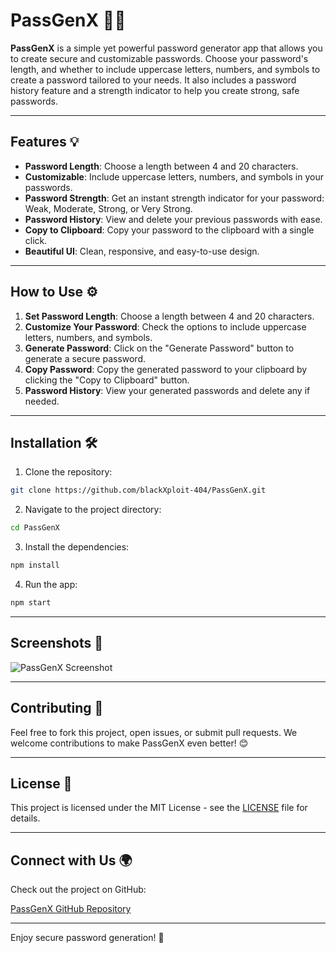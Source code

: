 # PassGenX 🚀🔑

**PassGenX** is a simple yet powerful password generator app that allows you to create secure and customizable passwords. Choose your password's length, and whether to include uppercase letters, numbers, and symbols to create a password tailored to your needs. It also includes a password history feature and a strength indicator to help you create strong, safe passwords.

---

## Features 💡

- **Password Length**: Choose a length between 4 and 20 characters.
- **Customizable**: Include uppercase letters, numbers, and symbols in your passwords.
- **Password Strength**: Get an instant strength indicator for your password: Weak, Moderate, Strong, or Very Strong.
- **Password History**: View and delete your previous passwords with ease.
- **Copy to Clipboard**: Copy your password to the clipboard with a single click.
- **Beautiful UI**: Clean, responsive, and easy-to-use design.

---

## How to Use ⚙️

1. **Set Password Length**: Choose a length between 4 and 20 characters.
2. **Customize Your Password**: Check the options to include uppercase letters, numbers, and symbols.
3. **Generate Password**: Click on the "Generate Password" button to generate a secure password.
4. **Copy Password**: Copy the generated password to your clipboard by clicking the "Copy to Clipboard" button.
5. **Password History**: View your generated passwords and delete any if needed.

---

## Installation 🛠️

1. Clone the repository:

```bash
git clone https://github.com/blackXploit-404/PassGenX.git
```

2. Navigate to the project directory:

```bash
cd PassGenX
```

3. Install the dependencies:

```bash
npm install
```

4. Run the app:

```bash
npm start
```

---

## Screenshots 📸

![PassGenX Screenshot](https://imgur.com/a/KT1VmG9/600x400)

---

## Contributing 🤝

Feel free to fork this project, open issues, or submit pull requests. We welcome contributions to make PassGenX even better! 😊

---

## License 📜

This project is licensed under the MIT License - see the [LICENSE](LICENSE) file for details.

---

## Connect with Us 🌍

Check out the project on GitHub:

[PassGenX GitHub Repository](https://github.com/blackXploit-404/PassGenX)

--- 

Enjoy secure password generation! 🔐
